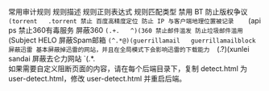 常用审计规则
规则描述	规则正则表达式	规则匹配类型
禁用 BT 防止版权争议	`(torrent	.torrent
禁止 百度高精度定位 防止 IP 与客户端地理位置被记录	`(api	ps
禁止360有毒服务 屏蔽360	`(.+.	^)(360
禁止邮件滥发 防止垃圾邮件滥用	`(Subject	HELO
屏蔽Spam邮箱	`(^.*@)(guerrillamail	guerrillamailblock
屏蔽迅雷 基本屏蔽掉迅雷的网站，并且在全局模式下会影响迅雷的下载能力	`(.?)(xunlei	sandai
屏蔽去仑力网站	`(.*.	
如果需要自定义阻断页面的内容，请在每个后端目录下，复制 detect.html 为 user-detect.html，修改 user-detect.html 并重启后端。
